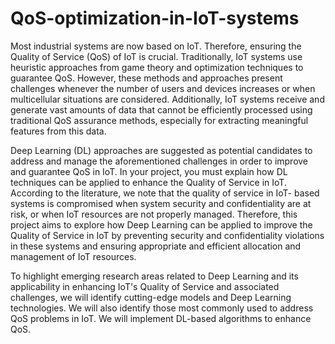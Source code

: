# QoS-optimization-in-IoT-systems
Most industrial systems are now based on IoT. Therefore, ensuring the Quality of Service
(QoS) of IoT is crucial. Traditionally, IoT systems use heuristic approaches from game
theory and optimization techniques to guarantee QoS. However, these methods and
approaches present challenges whenever the number of users and devices increases or
when multicellular situations are considered. Additionally, IoT systems receive and
generate vast amounts of data that cannot be efficiently processed using traditional QoS
assurance methods, especially for extracting meaningful features from this data.

Deep Learning (DL) approaches are suggested as potential candidates to address and
manage the aforementioned challenges in order to improve and guarantee QoS in IoT. In
your project, you must explain how DL techniques can be applied to enhance the Quality
of Service in IoT. According to the literature, we note that the quality of service in IoT-
based systems is compromised when system security and confidentiality are at risk, or when IoT resources are not properly managed. Therefore, this project aims to explore how Deep Learning can be applied to improve the Quality of Service in IoT by preventing
security and confidentiality violations in these systems and ensuring appropriate and
efficient allocation and management of IoT resources.

To highlight emerging research areas related to Deep Learning and its applicability in enhancing IoT's Quality of Service and associated challenges, we will identify cutting-edge models and Deep Learning technologies. We will also identify those most commonly used to address QoS problems in IoT. We will implement DL-based algorithms to enhance QoS.

